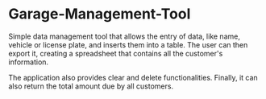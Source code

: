 # Garage-Management-Tool

Simple data management tool that allows the entry of data, like name, vehicle or license plate, and inserts them into a table. The user can then export it, creating a spreadsheet that contains all the customer's information.

The application also provides clear and delete functionalities. Finally, it can also return the total amount due by all customers.
